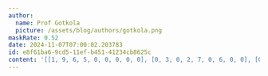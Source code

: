 ```yaml
---
author:
  name: Prof Gotkola
  picture: /assets/blog/authors/gotkola.png
maskRate: 0.52
date: 2024-11-07T07:00:02.203783
id: e8f61ba6-9cd5-11ef-b451-41234cb8625c
content: '[[1, 9, 6, 5, 0, 0, 0, 0, 0], [0, 3, 0, 2, 7, 0, 6, 0, 0], [0, 0, 2, 0, 6, 1, 9, 0, 3], [0, 5, 1, 7, 0, 0, 8, 0, 0], [2, 8, 3, 9, 0, 0, 0, 1, 0], [0, 4, 0, 0, 0, 0, 0, 6, 2], [7, 0, 0, 0, 3, 5, 0, 0, 0], [4, 0, 0, 6, 0, 7, 3, 9, 0], [3, 2, 5, 8, 0, 0, 0, 7, 6]]'
---
```

